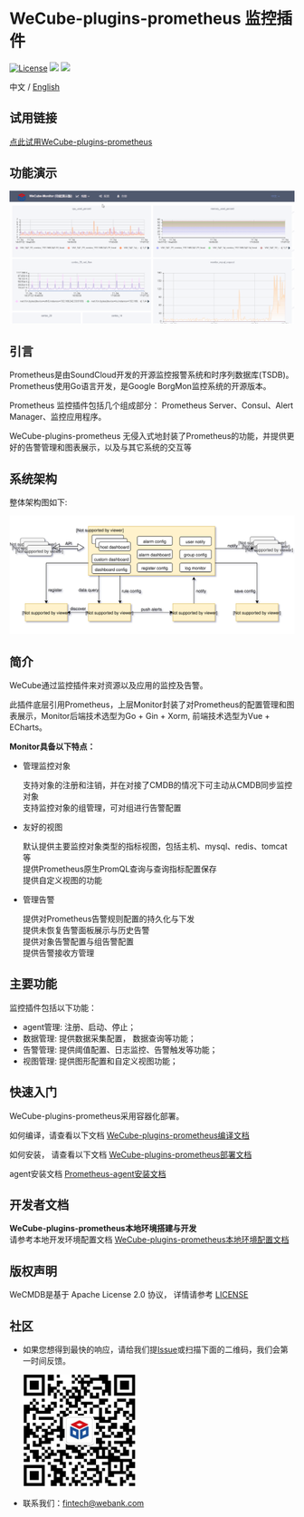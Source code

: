 # WeCube-plugins-prometheus 监控插件

[![License](https://img.shields.io/badge/License-Apache%202.0-blue.svg)](https://opensource.org/licenses/Apache-2.0)
![](https://img.shields.io/badge/language-go-orange.svg)
![](https://img.shields.io/badge/language-vue-green.svg)

中文 / [English](README.md)

## 试用链接
[点此试用WeCube-plugins-prometheus](https://sandbox.webank.com/wecube-monitor)

## 功能演示
<img src="./wiki/images/wecube-monitor01.gif" />

## 引言
Prometheus是由SoundCloud开发的开源监控报警系统和时序列数据库(TSDB)。Prometheus使用Go语言开发，是Google BorgMon监控系统的开源版本。

Prometheus 监控插件包括几个组成部分： Prometheus Server、Consul、Alert Manager、监控应用程序。

WeCube-plugins-prometheus 无侵入式地封装了Prometheus的功能，并提供更好的告警管理和图表展示，以及与其它系统的交互等

## 系统架构
整体架构图如下:  

![WeCube-plugins-prometheus架构图](wiki/images/Architecture.svg)


## 简介
WeCube通过监控插件来对资源以及应用的监控及告警。

此插件底层引用Prometheus，上层Monitor封装了对Prometheus的配置管理和图表展示，Monitor后端技术选型为Go + Gin + Xorm, 前端技术选型为Vue + ECharts。

**Monitor具备以下特点：**

- 管理监控对象

    支持对象的注册和注销，并在对接了CMDB的情况下可主动从CMDB同步监控对象  
    支持监控对象的组管理，可对组进行告警配置  
    
- 友好的视图

    默认提供主要监控对象类型的指标视图，包括主机、mysql、redis、tomcat等  
    提供Prometheus原生PromQL查询与查询指标配置保存  
    提供自定义视图的功能  
    
- 管理告警

    提供对Prometheus告警规则配置的持久化与下发  
    提供未恢复告警面板展示与历史告警  
    提供对象告警配置与组告警配置  
    提供告警接收方管理  
    

## 主要功能
监控插件包括以下功能：

- agent管理: 注册、启动、停止；
- 数据管理: 提供数据采集配置， 数据查询等功能；
- 告警管理: 提供阈值配置、日志监控、告警触发等功能；
- 视图管理: 提供图形配置和自定义视图功能；

## 快速入门
WeCube-plugins-prometheus采用容器化部署。

如何编译，请查看以下文档
[WeCube-plugins-prometheus编译文档](wiki/compile_guide.md)

如何安装， 请查看以下文档
[WeCube-plugins-prometheus部署文档](wiki/install_guide.md)

agent安装文档
[Prometheus-agent安装文档](wiki/install_agent.md)

## 开发者文档
**WeCube-plugins-prometheus本地环境搭建与开发**  
请参考本地开发环境配置文档 [WeCube-plugins-prometheus本地环境配置文档](wiki/develop_local_guide.md)

## 版权声明
WeCMDB是基于 Apache License 2.0 协议， 详情请参考
[LICENSE](LICENSE)

## 社区
- 如果您想得到最快的响应，请给我们提[Issue](https://github.com/WeBankPartners/wecube-plugins-prometheus/issues/new/choose)或扫描下面的二维码，我们会第一时间反馈。

	<div align="left">
	<img src="wiki/images/wecube_qr_code.png"  height="200" width="200">
	</div>


- 联系我们：fintech@webank.com